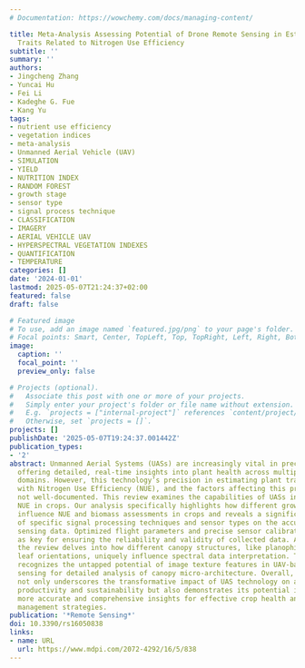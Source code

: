 ```yaml
---
# Documentation: https://wowchemy.com/docs/managing-content/

title: Meta-Analysis Assessing Potential of Drone Remote Sensing in Estimating Plant
  Traits Related to Nitrogen Use Efficiency
subtitle: ''
summary: ''
authors:
- Jingcheng Zhang
- Yuncai Hu
- Fei Li
- Kadeghe G. Fue
- Kang Yu
tags:
- nutrient use efficiency
- vegetation indices
- meta-analysis
- Unmanned Aerial Vehicle (UAV)
- SIMULATION
- YIELD
- NUTRITION INDEX
- RANDOM FOREST
- growth stage
- sensor type
- signal process technique
- CLASSIFICATION
- IMAGERY
- AERIAL VEHICLE UAV
- HYPERSPECTRAL VEGETATION INDEXES
- QUANTIFICATION
- TEMPERATURE
categories: []
date: '2024-01-01'
lastmod: 2025-05-07T21:24:37+02:00
featured: false
draft: false

# Featured image
# To use, add an image named `featured.jpg/png` to your page's folder.
# Focal points: Smart, Center, TopLeft, Top, TopRight, Left, Right, BottomLeft, Bottom, BottomRight.
image:
  caption: ''
  focal_point: ''
  preview_only: false

# Projects (optional).
#   Associate this post with one or more of your projects.
#   Simply enter your project's folder or file name without extension.
#   E.g. `projects = ["internal-project"]` references `content/project/deep-learning/index.md`.
#   Otherwise, set `projects = []`.
projects: []
publishDate: '2025-05-07T19:24:37.001442Z'
publication_types:
- '2'
abstract: Unmanned Aerial Systems (UASs) are increasingly vital in precision agriculture,
  offering detailed, real-time insights into plant health across multiple spectral
  domains. However, this technology’s precision in estimating plant traits associated
  with Nitrogen Use Efficiency (NUE), and the factors affecting this precision, are
  not well-documented. This review examines the capabilities of UASs in assessing
  NUE in crops. Our analysis specifically highlights how different growth stages critically
  influence NUE and biomass assessments in crops and reveals a significant impact
  of specific signal processing techniques and sensor types on the accuracy of remote
  sensing data. Optimized flight parameters and precise sensor calibration are underscored
  as key for ensuring the reliability and validity of collected data. Additionally,
  the review delves into how different canopy structures, like planophile and erect
  leaf orientations, uniquely influence spectral data interpretation. The study also
  recognizes the untapped potential of image texture features in UAV-based remote
  sensing for detailed analysis of canopy micro-architecture. Overall, this research
  not only underscores the transformative impact of UAS technology on agricultural
  productivity and sustainability but also demonstrates its potential in providing
  more accurate and comprehensive insights for effective crop health and nutrient
  management strategies.
publication: '*Remote Sensing*'
doi: 10.3390/rs16050838
links:
- name: URL
  url: https://www.mdpi.com/2072-4292/16/5/838
---
```


